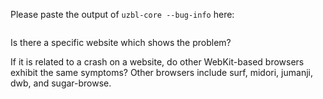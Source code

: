 Please paste the output of `uzbl-core --bug-info` here:

```

```

Is there a specific website which shows the problem?

If it is related to a crash on a website, do other WebKit-based browsers
exhibit the same symptoms? Other browsers include surf, midori, jumanji, dwb,
and sugar-browse.
